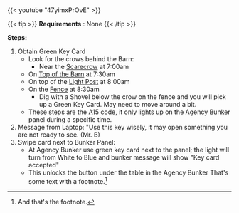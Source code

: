 #####

{{< youtube "47yimxPrOvE" >}}

{{< tip >}}
**Requirements** : None
{{< /tip >}}

**Steps:**

1. Obtain Green Key Card
	- Look for the crows behind the Barn:
		-  Near the [Scarecrow](#4vo2l2op62ia) at 7:00am
	- On [Top of the Barn](#x0pbj12nhy9j) at 7:30am
	- On top of the [Light Post](#mfe6daaewy9t) at 8:00am
	- On the [Fence](#oeqgha133y5d) at 8:30am
		-  Dig with a Shovel below the crow on the fence and you will pick up a Green Key Card. May need to move around a bit.
	- These steps are the [A15](#_dk881dj1hqbh) code, it only lights up on the Agency Bunker panel during a specific time.
2. Message from Laptop: "Use this key wisely, it may open something you are not ready to see. (Mr. B)
3. Swipe card next to Bunker Panel:
	- At Agency Bunker use green key card next to the panel; the light will turn from White to Blue and bunker message will show "Key card accepted"
	- This unlocks the button under the table in the Agency Bunker
That's some text with a footnote.[^1]

[^1]: And that's the footnote.
